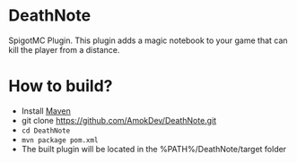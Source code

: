 # DeathNote
SpigotMC Plugin. This plugin adds a magic notebook to your game that can kill the player from a distance.

# How to build?
+ Install [Maven](https://maven.apache.org/)
+ git clone https://github.com/AmokDev/DeathNote.git
+ `cd DeathNote`
+ `mvn package pom.xml`
+ The built plugin will be located in the %PATH%/DeathNote/target folder
